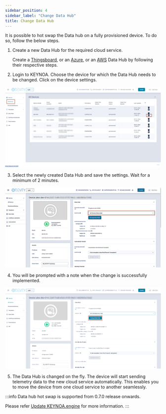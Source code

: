 ```yaml
---
sidebar_position: 4
sidebar_label: "Change Data Hub"
title: Change Data Hub
---
```


It is possible to hot swap the Data hub on a fully provisioned device. To do so, follow the below steps. 

1. Create a new Data Hub for the required cloud service.

    <!-- Create a [Thingsboard](docs/tutorial/Thingsboard%20-%20Rule%20Engine/KEYNOA.md) Data Hub by following these steps.

    Create an [Azure](docs/tutorial/Azure%20-%20Telemetric%20Rules/KEYNOA.md) Data Hub by following these steps.

    Create an [AWS](docs/tutorial/AWS/KEYNOA.md) Data Hub by following these steps. -->

    Create a [Thingsboard](docs/tutorial/Thingsboard%20-%20Rule%20Engine/KEYNOA.md), or an [Azure](docs/tutorial/Azure%20-%20Telemetric%20Rules/KEYNOA.md), or an [AWS](docs/tutorial/AWS/KEYNOA.md) Data Hub by following their respective steps.

<!-- ![KEYNOA](/img/KEYNOA/Thingsboard/DatahubProvisionKey.png)

![KEYNOA](/img/KEYNOA/IoT-Central/Data-Hub-details-2.png)

![KEYNOA](/img/KEYNOA/AWS/Data-Hub-details-2.png) -->

2. Login to KEYNOA. Choose the device for which the Data Hub needs to be changed. Click on the device settings.

![KEYNOA](/img/KEYNOA/change-datahub-device-settings.png)


3. Select the newly created Data Hub and save the settings. Wait for a minimum of 2 minutes.

![KEYNOA](/img/KEYNOA/change-datahub-select-new.png)

4. You will be prompted with a note when the change is successfully implemented.

![KEYNOA](/img/KEYNOA/change-datahub-click.png)

5. The Data Hub is changed on the fly. The device will start sending telemetry data to the new cloud service automatically. This enables you to move the device from one cloud service to another seamlessly.


:::info
Data hub hot swap is supported from  0.7.0 release onwards. 

Please refer [Update KEYNOA.engine](/website/docs/reference/update-keynoa.engine.md) for more information.
:::